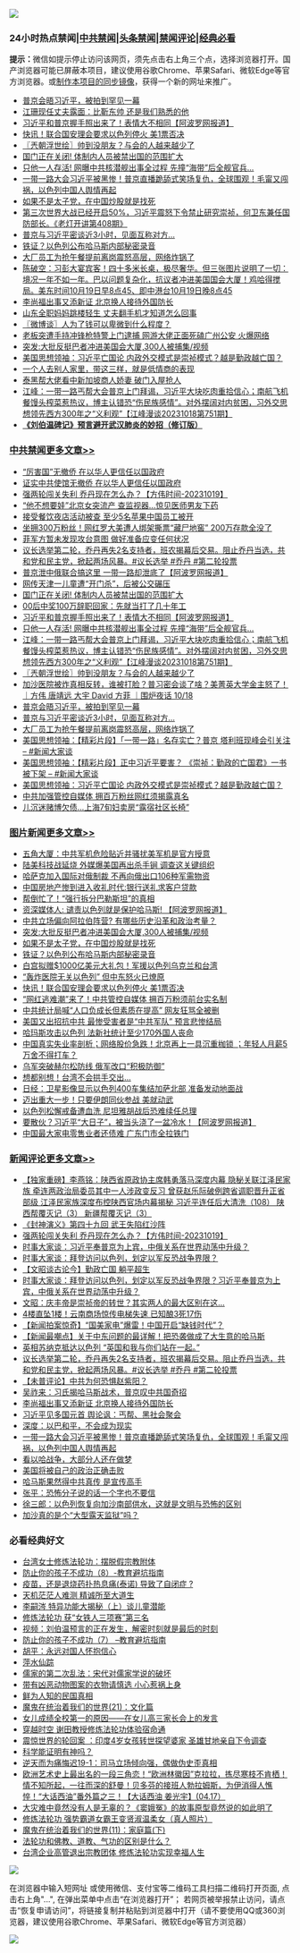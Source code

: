 ![](https://raw.githubusercontent.com/jsvpn/jsproxy/dev/64photo/fqnews-qr.jpg)

<div id="tt">
<h3>24小时热点禁闻|<a href="#%E4%B8%AD%E5%85%B1%E7%A6%81%E9%97%BB%E6%9B%B4%E5%A4%9A%E6%96%87%E7%AB%A0">中共禁闻</a>|<a href="#%E5%9B%BE%E7%89%87%E6%96%B0%E9%97%BB%E6%9B%B4%E5%A4%9A%E6%96%87%E7%AB%A0">头条禁闻</a>|<a href="#%E6%96%B0%E9%97%BB%E8%AF%84%E8%AE%BA%E6%9B%B4%E5%A4%9A%E6%96%87%E7%AB%A0">禁闻评论|<a href="#%E5%BF%85%E7%9C%8B%E7%BB%8F%E5%85%B8%E5%A5%BD%E6%96%87">经典必看</a></h3>
<div><b>提示：</b>微信如提示停止访问该网页，须先点击右上角三个点，选择浏览器打开。国产浏览器可能已屏蔽本项目，建议使用谷歌Chrome、苹果Safari、微软Edge等官方浏览器。或<a href="%E5%88%B6%E4%BD%9Cgit%E7%A6%81%E9%97%BB%E9%95%9C%E5%83%8F.md">制作本项目的同步镜像</a>，获得一个新的网址来推广。</div>
<ul>

<li><a href="/cbnews/20231019/1949185.md">普京会晤习近平，被拍到罕见一幕</a></li>
<li><a href="/yule/20231019/1949155.md">江珊现任丈夫露面：比靳东帅 还是我们熟悉的他</a></li>
<li><a href="/cbnews/20231019/1949389.md">习近平和普京握手照出来了！表情大不相同【阿波罗网报道】</a></li>
<li><a href="/topimagenews/20231019/1949136.md">快讯！联合国安理会要求以色列停火 美1票否决</a></li>
<li><a href="/cbnews/20231019/1949253.md">〖兲朝浮世绘〗帅到没朋友？与会的人越来越少了</a></li>
<li><a href="/cbnews/20231019/1949417.md">国门正在关闭! 体制内人员被禁出国的范围扩大</a></li>
<li><a href="/cbnews/20231019/1949362.md">只他一人存活! 网曝中共核潜舰出事全过程 先撞“海带”后全舰官兵...</a></li>
<li><a href="/comments/20231019/1949331.md">一带一路大会习近平被黑惨！普京直播跪舔式笑场复仇，全球围观！毛甯又闯祸，以色列中国人舆情再起</a></li>
<li><a href="/topimagenews/20231019/1949212.md">如果不是太子党，在中国炒股就是找死</a></li>
<li><a href="/sohnews/20231019/1949386.md">第三次世界大战已经开启50%，习近平震怒下令禁止研究崇祯，何卫东兼任国防部长。《老灯开讲第408期》</a></li>
<li><a href="/cbnews/20231019/1949184.md">普京与习近平密谈近3小时，见面互称对方…</a></li>
<li><a href="/topimagenews/20231019/1949182.md">铁证？以色列公布哈马斯内部秘密录音</a></li>
<li><a href="/cbnews/20231019/1949183.md">大厂员工为抢午餐提前离岗震怒高层，网络炸锅了</a></li>
<li><a href="/sohnews/20231019/1949451.md">陈破空：习彭大宴宾客！四十多米长桌，极尽奢华。但三张图片说明了一切：境况一年不如一年。巴以问题复杂化，抗议者冲进美国国会大厦！鸡哈得搅局。美东时间10月19日早8点45、即中港台10月19日晚8点45</a></li>
<li><a href="/comments/20231019/1949394.md">李尚福出事又添新证 北京换人接待外国防长</a></li>
<li><a href="/cnnews/20231019/1949351.md">山东全职妈妈跳楼轻生 丈夫翻手机才知道怎么回事</a></li>
<li><a href="/ssgc/20231019/1949163.md">〖微博谈〗人为了钱可以卑微到什么程度？</a></li>
<li><a href="/baitai/20231019/1949446.md">老板突遭手持冲锋枪特警上门逮捕 网游大佬正面死磕广州公安 火爆网络</a></li>
<li><a href="/topimagenews/20231019/1949332.md">突发:大批反挺巴者冲进美国会大厦,300人被捕集/视频</a></li>
<li><a href="/cbnews/20231019/1949105.md">美国思想领袖：习近平亡国论 内政外交模式是崇祯模式？越是勤政越亡国？</a></li>
<li><a href="/lifebaike/20231019/1949371.md">一个人去别人家里，带这三样，就是低情商的表现</a></li>
<li><a href="/worldnews/20231019/1949223.md">泰黑帮大佬看中新加坡商人娇妻 破门入屋抢人</a></li>
<li><a href="/cbnews/20231019/1949308.md">江峰：一带一路丐帮大会普京上门拜谒，习近平大块吃肉重拾信心；南航飞机餐馒头榨菜惹热议，博主认错恐“伤民族感情”。对外摆阔对内贫困，习外交思想领先西方300年之“义利观”【江峰漫谈20231018第751期】</a></li>
<li><b><a href="/comments/20200207/1272816.md" target="_blank">《刘伯温碑记》预言避开武汉肺炎的妙招（修订版）</a></b></li>
</ul>
</div>

<div class="catlist">
<h3><a href="/cbnews/" target="_blank">中共禁闻</a><span><a href="/cbnews/" target="_blank" rel="nofollow">更多文章>></a></span></h3>
<ul>
<li><a href="/cbnews/20231020/1949567.md" target="_blank">“厉害国”无撤侨 在以华人更信任以国政府</a></li>
<li><a href="/cbnews/20231019/1949546.md" target="_blank">证实中共使馆无撤侨 在以华人更信任以国政府</a></li>
<li><a href="/comments/20231019/1949545.md" target="_blank">强两轮闯关失利 乔丹现在怎么办？【方伟时间-20231019】</a></li>
<li><a href="/cbnews/20231019/1949523.md" target="_blank">“他不想要娃”北京女突流产 查监视器…惊见医师男友下药</a></li>
<li><a href="/cbnews/20231019/1949522.md" target="_blank">接受餐饮夜店活动被查 至少5名苹果中国员工被开</a></li>
<li><a href="/cbnews/20231019/1949521.md" target="_blank">坐拥300万粉丝！网红罗大美遭人绑架撕票“藏尸地窖” 200万存款全没了</a></li>
<li><a href="/cbnews/20231019/1949484.md" target="_blank">菲军方暂未发现攻台意图 做好准备应变任何状况</a></li>
<li><a href="/comments/20231019/1949471.md" target="_blank">议长选举第二轮，乔丹再失2名支持者，班农揭幕后交易。阻止乔丹当选，共和党和民主党，掀起两场风暴。#议长选举 #乔丹 #第二轮投票</a></li>
<li><a href="/cbnews/20231019/1949430.md" target="_blank">普京泄中俄联合搞这里 一带一路却泄底了【阿波罗网报道】</a></li>
<li><a href="/cbnews/20231019/1949418.md" target="_blank">网传天津一儿童遭“开门杀”，后被公交碾压</a></li>
<li><a href="/cbnews/20231019/1949417.md" target="_blank">国门正在关闭! 体制内人员被禁出国的范围扩大</a></li>
<li><a href="/cbnews/20231019/1949404.md" target="_blank">00后中奖100万辞职回家：先就当打了几十年工</a></li>
<li><a href="/cbnews/20231019/1949389.md" target="_blank">习近平和普京握手照出来了！表情大不相同【阿波罗网报道】</a></li>
<li><a href="/cbnews/20231019/1949362.md" target="_blank">只他一人存活! 网曝中共核潜舰出事全过程 先撞“海带”后全舰官兵&#8230;</a></li>
<li><a href="/cbnews/20231019/1949308.md" target="_blank">江峰：一带一路丐帮大会普京上门拜谒，习近平大块吃肉重拾信心；南航飞机餐馒头榨菜惹热议，博主认错恐“伤民族感情”。对外摆阔对内贫困，习外交思想领先西方300年之“义利观”【江峰漫谈20231018第751期】</a></li>
<li><a href="/cbnews/20231019/1949253.md" target="_blank">〖兲朝浮世绘〗帅到没朋友？与会的人越来越少了</a></li>
<li><a href="/comments/20231019/1949187.md" target="_blank">加沙医院被炸真相反转，谁被打脸？普习密会谈了啥？美菁英大学金主怒了！｜方伟 唐靖远 大宇 David 方菲 ｜围炉夜话 10/18</a></li>
<li><a href="/cbnews/20231019/1949185.md" target="_blank">普京会晤习近平，被拍到罕见一幕</a></li>
<li><a href="/cbnews/20231019/1949184.md" target="_blank">普京与习近平密谈近3小时，见面互称对方…</a></li>
<li><a href="/cbnews/20231019/1949183.md" target="_blank">大厂员工为抢午餐提前离岗震怒高层，网络炸锅了</a></li>
<li><a href="/cbnews/20231019/1949180.md" target="_blank">美国思想领袖：【精彩片段】「一带一路」名存实亡？普京 塔利班现峰会引关注 &#8211; #新闻大家谈</a></li>
<li><a href="/cbnews/20231019/1949154.md" target="_blank">美国思想领袖：【精彩片段】正中习近平要害？ 《崇祯：勤政的亡国君》一书被下架 &#8211; #新闻大家谈</a></li>
<li><a href="/cbnews/20231019/1949105.md" target="_blank">美国思想领袖：习近平亡国论 内政外交模式是崇祯模式？越是勤政越亡国？</a></li>
<li><a href="/cbnews/20231019/1949041.md" target="_blank">中共加强管控自媒体 拥百万粉丝网红须揭露真名</a></li>
<li><a href="/cbnews/20231019/1949040.md" target="_blank">儿沉迷赌博欠债…上海7旬妇卖房“露宿社区长椅”</a></li>

</ul>
</div>
<div class="catlist">
<h3><a href="/topimagenews/" target="_blank">图片新闻</a><span><a href="/topimagenews/" target="_blank" rel="nofollow">更多文章>></a></span></h3>
<ul>
<li><a href="/topimagenews/20231019/1949498.md" target="_blank">五角大厦：中共军机危险贴近并骚扰美军机是官方授意</a></li>
<li><a href="/topimagenews/20231019/1949497.md" target="_blank">陆美科技战延烧 外媒爆美国再出杀手锏 调查这关键组织</a></li>
<li><a href="/topimagenews/20231019/1949483.md" target="_blank">哈萨克加入国际对俄制裁 不再向俄出口106种军需物资</a></li>
<li><a href="/topimagenews/20231019/1949416.md" target="_blank">中国房地产惨到进入收礼时代:银行送礼求客户贷款</a></li>
<li><a href="/topimagenews/20231019/1949388.md" target="_blank">帮倒忙了！“强行拆分巴勒斯坦”的真相</a></li>
<li><a href="/topimagenews/20231019/1949387.md" target="_blank">资深媒体人: 谴责以色列就是保护哈马斯! 【阿波罗网报道】</a></li>
<li><a href="/topimagenews/20231019/1949367.md" target="_blank">中共立场偏向阿拉伯阵营? 有哪些历史沿革和政治考量？</a></li>
<li><a href="/topimagenews/20231019/1949332.md" target="_blank">突发:大批反挺巴者冲进美国会大厦,300人被捕集/视频</a></li>
<li><a href="/topimagenews/20231019/1949212.md" target="_blank">如果不是太子党，在中国炒股就是找死</a></li>
<li><a href="/topimagenews/20231019/1949182.md" target="_blank">铁证？以色列公布哈马斯内部秘密录音</a></li>
<li><a href="/topimagenews/20231019/1949171.md" target="_blank">白宫拟赠$1000亿美元大礼包！军援以色列乌克兰和台湾</a></li>
<li><a href="/topimagenews/20231019/1949170.md" target="_blank">“轰炸医院无关以色列” 但中东怒火已燎原</a></li>
<li><a href="/topimagenews/20231019/1949136.md" target="_blank">快讯！联合国安理会要求以色列停火 美1票否决</a></li>
<li><a href="/topimagenews/20231019/1949075.md" target="_blank">“网红逃难潮”来了！中共管控自媒体 拥百万粉须前台实名制</a></li>
<li><a href="/topimagenews/20231019/1949039.md" target="_blank">中共统计局喊“人口负成长但素质在提高” 网友狂骂全被删</a></li>
<li><a href="/topimagenews/20231018/1949027.md" target="_blank">美国又出招抗中共 最惨受害者是“中共军队” 预言悲惨结局</a></li>
<li><a href="/topimagenews/20231018/1948903.md" target="_blank">哈玛斯攻击以色列 法新社统计至少170外国人丧命</a></li>
<li><a href="/topimagenews/20231018/1948896.md" target="_blank">中国真实失业率剖析；网络股价急跌！北京再上一具沉重枷锁 ；年轻人月薪5万舍不得打车？</a></li>
<li><a href="/topimagenews/20231018/1948838.md" target="_blank">乌军突破赫尔松防线 俄军改口“积极防御”</a></li>
<li><a href="/topimagenews/20231018/1948823.md" target="_blank">想都别想！台湾不会拱手交出…</a></li>
<li><a href="/topimagenews/20231018/1948803.md" target="_blank">日经：卫星影像显示以色列400车集结加萨北部 准备发动地面战</a></li>
<li><a href="/topimagenews/20231018/1948802.md" target="_blank">迈出重大一步！只要伊朗同伙参战 美就动武</a></li>
<li><a href="/topimagenews/20231018/1948790.md" target="_blank">以色列松懈戒备遭血洗 尼坦雅胡战后恐难续任总理</a></li>
<li><a href="/topimagenews/20231018/1948700.md" target="_blank">要散伙？习近平“大日子”，被当头浇了一盆冷水！【阿波罗网报道】</a></li>
<li><a href="/topimagenews/20231018/1948644.md" target="_blank">中国最大家电零售业者还债难 广东门市全拉铁门</a></li>

</ul>
</div>
<div class="catlist">
<h3><a href="/comments/" target="_blank">新闻评论</a><span><a href="/comments/" target="_blank" rel="nofollow">更多文章>></a></span></h3>
<ul>
<li><a href="/comments/20231019/1949551.md" target="_blank">【独家重磅】李燕铭：陕西省原政协主席韩勇落马深度内幕 隐秘关联江泽民家族 牵连两政治局委员其中一人涉政变反习 曾获赵乐际破例跨省调职晋升正省部级 江泽民家族深度布控陕西官场内幕揭秘 习近平连任后大清洗（108） 陕西帮覆灭记（3） 新疆帮覆灭记（3）</a></li>
<li><a href="/comments/20231019/1949550.md" target="_blank">《封神演义》第四十九回 武王失陷红沙阵</a></li>
<li><a href="/comments/20231019/1949545.md" target="_blank">强两轮闯关失利 乔丹现在怎么办？【方伟时间-20231019】</a></li>
<li><a href="/comments/20231019/1949543.md" target="_blank">时事大家谈：习近平奉普京为上宾，中俄关系在世界动荡中升级？</a></li>
<li><a href="/comments/20231019/1949542.md" target="_blank">时事大家谈：拜登访问以色列，划定以军反恐战争界限？</a></li>
<li><a href="/comments/20231019/1949525.md" target="_blank">【文昭谈古论今】勤政亡国 躺平超生</a></li>
<li><a href="/comments/20231019/1949502.md" target="_blank">时事大家谈：拜登访问以色列，划定以军反恐战争界限？习近平奉普京为上宾，中俄关系在世界动荡中升级？</a></li>
<li><a href="/comments/20231019/1949495.md" target="_blank">文昭：庆丰帝是崇祯帝的转世？其实两人的最大区别在这&#8230;</a></li>
<li><a href="/comments/20231019/1949493.md" target="_blank">4楼直坠1楼！云南商场惊传电梯失速 已知酿3死17伤</a></li>
<li><a href="/comments/20231019/1949492.md" target="_blank">【新闻拍案惊奇】“国美家电”爆雷！中国开启“缺钱时代”？</a></li>
<li><a href="/comments/20231019/1949491.md" target="_blank">【新闻最嘲点】关于中东问题的最详解！把恐袭做成了大生意的哈马斯</a></li>
<li><a href="/comments/20231019/1949474.md" target="_blank">英相苏纳克抵达以色列 “英国和我与你们站在一起。”</a></li>
<li><a href="/comments/20231019/1949471.md" target="_blank">议长选举第二轮，乔丹再失2名支持者，班农揭幕后交易。阻止乔丹当选，共和党和民主党，掀起两场风暴。#议长选举 #乔丹 #第二轮投票</a></li>
<li><a href="/comments/20231019/1949469.md" target="_blank">【未普评论】中共为何恐惧赵紫阳？</a></li>
<li><a href="/comments/20231019/1949431.md" target="_blank">吴祚来：习氏揭哈马斯战术，普京叹中共国奇招</a></li>
<li><a href="/comments/20231019/1949394.md" target="_blank">李尚福出事又添新证 北京换人接待外国防长</a></li>
<li><a href="/comments/20231019/1949393.md" target="_blank">习近平见多国元首 舆论讽：丐帮、黑社会聚会</a></li>
<li><a href="/comments/20231019/1949334.md" target="_blank">深度：以巴和平，不会成为现实</a></li>
<li><a href="/comments/20231019/1949331.md" target="_blank">一带一路大会习近平被黑惨！普京直播跪舔式笑场复仇，全球围观！毛甯又闯祸，以色列中国人舆情再起</a></li>
<li><a href="/comments/20231019/1949319.md" target="_blank">看以哈战争，大部分人还在做梦</a></li>
<li><a href="/comments/20231019/1949297.md" target="_blank">美国将被自己的政治正确击败</a></li>
<li><a href="/comments/20231019/1949296.md" target="_blank">哈马斯果然得中共真传 是宣传高手</a></li>
<li><a href="/comments/20231019/1949286.md" target="_blank">张平：恐怖分子说的话一个字也不要信</a></li>
<li><a href="/comments/20231019/1949269.md" target="_blank">徐三郎：以色列恢复向加沙南部供水，这就是文明与恐怖的区别</a></li>
<li><a href="/comments/20231019/1949268.md" target="_blank">加沙真的是个“大型露天监狱”吗？</a></li>

</ul>
</div>

<div class="catlist">
<h3>必看经典好文</h3>
<ul>
<li><a href="/cbnews/20200610/1342772.md" target="_blank">台湾女士修炼法轮功：摆脱假宗教附体</a></li>
<li><a href="/comments/20230923/1937654.md" target="_blank">防止你的孩子不成功（8）-教育避坑指南</a></li>
<li><a href="/comments/20230424/1875912.md" target="_blank">疫苗，还是退烧药扑热息痛(泰诺) 导致了自闭症 ?</a></li>
<li><a href="/comments/20210302/1496716.md" target="_blank">天机茫茫人难测 精诚所至大道生</a></li>
<li><a href="/tculture/xiulian/20160303/508934.md" target="_blank">李嗣涔 特异功能大揭秘（上）谈儿童潜能</a></li>
<li><a href="/comments/20210720/1514058.md" target="_blank">修炼法轮功 获“女铁人三项赛”第三名</a></li>
<li><a href="/comments/20200628/1351782.md" target="_blank">视频：刘伯温预言的正在发生，解密时刻就是最后的时刻</a></li>
<li><a href="/comments/20230922/1901294.md" target="_blank">防止你的孩子不成功（7） &#8211;教育避坑指南</a></li>
<li><a href="/comments/20180624/961987.md" target="_blank">胡平：永远对国人怀抱信心</a></li>
<li><a href="/cbnews/20210809/1603030.md" target="_blank">萍水仙踪</a></li>
<li><a href="/tculture/20181126/1037279.md" target="_blank">儒家的第二次乱法：宋代对儒家学说的破坏</a></li>
<li><a href="/lifebaike/20180811/984246.md" target="_blank">带有凶恶动物图案的衣物请慎选 小心惹祸上身</a></li>
<li><a href="/comments/20200926/1403589.md" target="_blank">鲜为人知的民国真相</a></li>
<li><a href="/comments/20180802/980476.md" target="_blank">魔鬼在统治着我们的世界(21)：文化篇</a></li>
<li><a href="/comments/20210801/1597741.md" target="_blank">女儿成绩全校第一的原因——在女儿高三家长会上的发言</a></li>
<li><a href="/comments/20200511/1322384.md" target="_blank">穿越时空 谢田教授修炼法轮功体验宿命通</a></li>
<li><a href="/comments/20210307/1499941.md" target="_blank">震惊世界的轮回案 ：印度4岁女孩转世探望婆家 圣雄甘地亲自下令调查</a></li>
<li><a href="/comments/20220112/1678403.md" target="_blank">科学能证明有神吗？</a></li>
<li><a href="/tculture/20190304/1091072.md" target="_blank">逆天而为痛悔迟19-1：司马立场倾向强，偶做伪史歪真相</a></li>
<li><a href="/bannedvideo/20210418/1528557.md" target="_blank">欧洲艺术史上最出名的一段三角恋！“欧洲林徽因”克拉拉，拣尽寒枝不肯栖！情不知所起，一往而深的舒曼！贝多芬的接班人勃拉姆斯，为伊消得人憔悴！“大话西油”番外篇之三！【大话西油 姜光宇】(04.17）</a></li>
<li><a href="/lifebaike/20210511/1544066.md" target="_blank">大灾难中竟然没有人是无辜的？《窦娥冤》的故事原型竟然说的如此明了</a></li>
<li><a href="/cbnews/20211127/1658400.md" target="_blank">修炼法轮功 强势霸道女霸王变贤淑温柔女（真人照片）</a></li>
<li><a href="/topimagenews/20180530/950691.md" target="_blank">魔鬼在统治着我们的世界(11)：家庭篇(下)</a></li>
<li><a href="/comments/20220329/1711172.md" target="_blank">法轮功和佛教、道教、气功的区别是什么？</a></li>
<li><a href="/comments/20200528/1335859.md" target="_blank">台湾企业高管退出宗教团体 修炼法轮功实现幸福人生</a></li>

</ul>
</div>

![](https://raw.githubusercontent.com/jsvpn/jsproxy/dev/64photo/fqnews-qr.jpg)

在浏览器中输入短网址 或使用微信、支付宝等二维码工具扫描二维码打开页面, 点击右上角"...", 在弹出菜单中点击“在浏览器打开”； 若网页被举报禁止访问，请点击“恢复申请访问”，将链接复制并粘贴到浏览器中打开（请不要使用QQ或360浏览器，建议使用谷歌Chrome、苹果Safari、微软Edge等官方浏览器）

![](https://raw.githubusercontent.com/jsvpn/jsproxy/dev/64photo/wx.jpg)